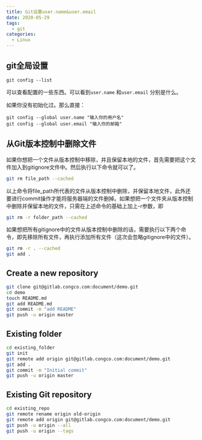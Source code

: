 ```yaml
---
title: Git设置user.name&user.email
date: 2020-05-29
tags:
  - git
categories:
  - Linux
---
```


## git全局设置

```shell
git config --list
```

可以查看配置的一些东西。可以看到`user.name` 和`user.email`  分别是什么。

如果你没有初始化过。那么直接：

```shell
git config --global user.name "输入你的用户名"
git config --global user.email "输入你的邮箱"
```

## 从Git版本控制中删除文件

如果你想把一个文件从版本控制中移除，并且保留本地的文件，首先需要把这个文件加入到gitignore文件中。然后执行以下命令就可以了。

```bash
git rm file_path --cached
```

以上命令将file_path所代表的文件从版本控制中删除，并保留本地文件，此外还要进行commit操作才能将服务器端的文件删掉。如果想把一个文件夹从版本控制中删除并保留本地的文件，只需在上述命令的基础上加上-r参数，即

```bash
git rm -r folder_path --cached
```

如果想把所有gitignore中的文件从版本控制中删除的话，需要执行以下两个命令，即先移除所有文件，再执行添加所有文件（这次会忽略gitignore中的文件）。

```bash
git rm -r . --cached
git add .
```

## Create a new repository

```bash
git clone git@gitlab.congco.com:document/demo.git
cd demo
touch README.md
git add README.md
git commit -m "add README"
git push -u origin master
```

## Existing folder

```bash
cd existing_folder
git init
git remote add origin git@gitlab.congco.com:document/demo.git
git add .
git commit -m "Initial commit"
git push -u origin master
```

## Existing Git repository

```bash
cd existing_repo
git remote rename origin old-origin
git remote add origin git@gitlab.congco.com:document/demo.git
git push -u origin --all
git push -u origin --tags
```
